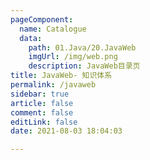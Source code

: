 ```yaml
---
pageComponent: 
  name: Catalogue
  data: 
    path: 01.Java/20.JavaWeb
    imgUrl: /img/web.png
    description: JavaWeb目录页
title: JavaWeb- 知识体系
permalink: /javaweb
sidebar: true
article: false
comment: false
editLink: false
date: 2021-08-03 18:04:03

---
```



